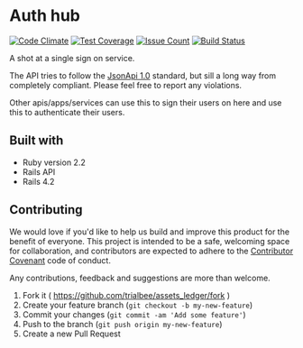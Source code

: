 # Auth hub

[![Code Climate](https://codeclimate.com/github/Albin-Willman/auth-hub/badges/gpa.svg)](https://codeclimate.com/github/Albin-Willman/auth-hub)
[![Test Coverage](https://codeclimate.com/github/Albin-Willman/auth-hub/badges/coverage.svg)](https://codeclimate.com/github/Albin-Willman/auth-hub/coverage)
[![Issue Count](https://codeclimate.com/github/Albin-Willman/auth-hub/badges/issue_count.svg)](https://codeclimate.com/github/Albin-Willman/auth-hub)
[![Build Status](https://travis-ci.org/Albin-Willman/auth-hub.svg?branch=master)](https://travis-ci.org/Albin-Willman/auth-hub)

A shot at a single sign on service.

The API tries to follow the [JsonApi 1.0](http://jsonapi.org/) standard, but sill a long way from completely compliant. Please feel free to report any violations.

Other apis/apps/services can use this to sign their users on here and use this to authenticate their users.

## Built with

* Ruby version 2.2
* Rails API
* Rails 4.2

## Contributing

We would love if you'd like to help us build and improve this product for the benefit of everyone. This project is intended to be a safe, welcoming space for collaboration, and contributors are expected to adhere to the [Contributor Covenant](http://contributor-covenant.org/) code of conduct.

Any contributions, feedback and suggestions are more than welcome.

1. Fork it ( https://github.com/trialbee/assets_ledger/fork )
2. Create your feature branch (`git checkout -b my-new-feature`)
3. Commit your changes (`git commit -am 'Add some feature'`)
4. Push to the branch (`git push origin my-new-feature`)
5. Create a new Pull Request
